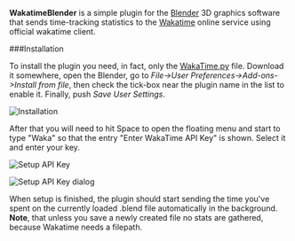**WakatimeBlender** is a simple plugin for the [Blender](https://www.blender.org/) 3D graphics software that sends time-tracking statistics to the [Wakatime](https://wakatime.com) online service using official wakatime client.

###Installation

To install the plugin you need, in fact, only the [WakaTime.py](https://github.com/allista/WakatimeBlender/raw/master/WakaTime.py) file.
Download it somewhere, open the Blender, go to *File->User Preferences->Add-ons->Install from file*, then check the tick-box near the plugin name in the list to enable it. Finally, push *Save User Settings*.

![Installation](http://i.imgur.com/3ZtsKpb.png)

After that you will need to hit Space to open the floating menu and start to type "Waka" so that the entry "Enter WakaTime API Key" is shown. Select it and enter your key.

![Setup API Key](http://i.imgur.com/if3PLTC.png)

![Setup API Key dialog](http://i.imgur.com/2VDvtJ9.png)

When setup is finished, the plugin should start sending the time you've spent on the currently loaded .blend file automatically in the background. **Note**, that unless you save a newly created file no stats are gathered, because Wakatime needs a filepath.
